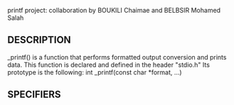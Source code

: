 printf project: collaboration by BOUKILI Chaimae and BELBSIR Mohamed Salah

DESCRIPTION
------------------------------------------------------------------------------------------------
_printf() is a function that performs formatted output conversion and prints data. This function is declared and defined in the header "stdio.h" Its prototype is the following:
          int _printf(const char *format, ...)

SPECIFIERS
-----------------------------------------------------------------------------------------------------
